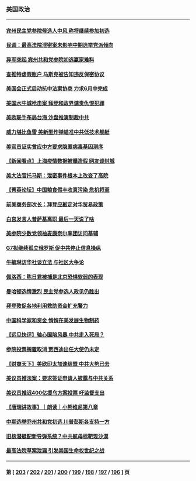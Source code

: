 ### 美国政治
---
#### [宾州民主党参院候选人中风 称将继续参加初选](../../pages/ncid1078159/n13737896.md) 
#### [民调：最高法院泄密案未影响中期选举党派倾向](../../pages/ncid1078159/n13737827.md) 
#### [异军突起 宾州共和党参院初选赢家难料](../../pages/ncid1078159/n13737822.md) 
#### [查推特虚假账户 马斯克被告知违反保密协议](../../pages/ncid1078159/n13737804.md) 
#### [美国会正式启动抗中法案协商 力求6月中完成](../../pages/ncid1078159/n13737740.md) 
#### [美国水牛城枪击案 拜登和政界谴责仇恨犯罪](../../pages/ncid1078159/n13737727.md) 
#### [美欧联手布局台海 沙盘推演制裁中共](../../pages/ncid1078159/n13731643.md) 
#### [威力堪比鱼雷 美新型炸弹瞄准中共低技术舰艇](../../pages/ncid1078159/n13730798.md) 
#### [美官员证实曾应中方要求隐匿病毒基因测序](../../pages/ncid1078159/n13737139.md) 
#### [【新闻看点】上海疫情数据被曝造假 网友谈封城](../../pages/ncid1078159/n13737080.md) 
#### [美大法官托马斯：泄密事件根本上改变了高院](../../pages/ncid1078159/n13737085.md) 
#### [【菁英论坛】中国粮食假丰收真污染 危机将至](../../pages/ncid1078159/n13736862.md) 
#### [前美商务部次长：拜登应敲定对华贸易政策](../../pages/ncid1078159/n13736985.md) 
#### [白宫发言人普萨基离职 最后一天说了啥](../../pages/ncid1078159/n13736969.md) 
#### [美参院少数党领袖麦康奈尔率团访问基辅](../../pages/ncid1078159/n13736977.md) 
#### [G7拟继续孤立俄罗斯 促中共停止信息操纵](../../pages/ncid1078159/n13736875.md) 
#### [牛毓琳访华社谈立法 与社区大争论](../../pages/ncid1078159/n13736398.md) 
#### [佩洛西：陈日君被捕是北京恐惧软弱的表现](../../pages/ncid1078159/n13736431.md) 
#### [曼哈顿选情激烈 民主党参选人政见仍胜出](../../pages/ncid1078159/n13736400.md) 
#### [拜登敦促各地利用救助资金扩充警力](../../pages/ncid1078159/n13736293.md) 
#### [中国科学家和资金 悄悄在美发展生物制药](../../pages/ncid1078159/n13736311.md) 
#### [【远见快评】轴心国陷风暴 中共走入死局？](../../pages/ncid1078159/n13736227.md) 
#### [参院投票搁置取消 贾西迪出任大使仍未定](../../pages/ncid1078159/n13736251.md) 
#### [【财商天下】美欧印太加速结盟 中共大势已去](../../pages/ncid1078159/n13736239.md) 
#### [美议员推法案：要求签证申请人披露与中共关系](../../pages/ncid1078159/n13736223.md) 
#### [美议员推迟400亿援乌方案投票 吁监督支出](../../pages/ncid1078159/n13736205.md) 
#### [【唐瑞讲故事】｜朗读｜小熊维尼第八章](../../pages/ncid1078159/n13736212.md) 
#### [中期选举乔州共和党初选 川普彭斯各支持一方](../../pages/ncid1078159/n13736039.md) 
#### [旧核潜艇配新导弹系统？中共航母标靶现沙漠](../../pages/ncid1078159/n13735969.md) 
#### [最高法院草案泄漏 引发美国生命权世纪之战](../../pages/ncid1078159/n13733287.md) 

---
#### 第 [ [203](./203.md) / [202](./202.md) / [201](./201.md) / [200](./200.md) / [199](./199.md) / [198](./198.md) / [197](./197.md) / [196](./196.md) ] 页
